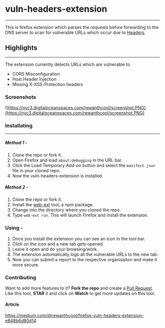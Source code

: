 # vuln-headers-extension
___
This is firefox extension which parses the requests before forwarding to the DNS server to scan for vulnerable URLs which occur due to [Headers](https://developer.mozilla.org/en-US/docs/Web/HTTP/Headers).

## Highlights
___
The extension currently detects URLs which are vulnerable to
* CORS Misconfiguration
* Host Header Injection
* Missing X-XSS-Protection headers

### Screenshots
![https://nyc3.digitaloceanspaces.com/rewanthcool/screenshot.PNG](https://nyc3.digitaloceanspaces.com/rewanthcool/screenshot.PNG)

### Installating
___
##### Method 1 -
1. Clone the repo or fork it.
2. Open Firefox and load `about:debugging` in the URL bar.
3. Click the Load Temporary Add-on button and select the `manifest.json` file in your cloned repo.
4. Now the vuln-headers-extension is installed.

##### Method 2 -
1. Clone the repo or fork it.
2. Install the [web-ext](https://developer.mozilla.org/en-US/Add-ons/WebExtensions/Getting_started_with_web-ext) tool, a npm package.
3. Change into the directory where you cloned the repo.
4. Type `web-ext run`. This will launch Firefox and install the extension.

### Using -
1. Once you install the extension you can see an icon in the tool bar.
2. Click on the icon and a new tab gets opened.
3. Leave it open and do your browsing/work.
4. The extension automatically logs all the vulnerable URLs to the new tab.
5. Now you can submit a report to the respective organisaiton and make it more secure.

### Contributing
Want to add more features to it? **Fork the repo** and create a [Pull Request](https://help.github.com/articles/creating-a-pull-request/).
Like this tool, **STAR** it and click on **Watch** to get more updates on this tool.

#### Article
https://medium.com/@rewanthcool/firefox-vuln-headers-extension-e848b6d80d14
